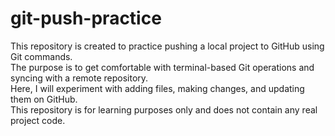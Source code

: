 # git-push-practice
This repository is created to practice pushing a local project to GitHub using Git commands.  
The purpose is to get comfortable with terminal-based Git operations and syncing with a remote repository.  
Here, I will experiment with adding files, making changes, and updating them on GitHub.  
This repository is for learning purposes only and does not contain any real project code.